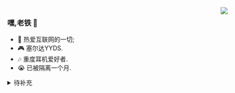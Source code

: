 <img align="right" src="https://github-readme-stats.vercel.app/api?username=kongdf&theme=github_dark&show_icons=true">

### 嘿,老铁 👋

- :orange_book: 热爱互联网的一切;
- :video_game: 塞尔达YYDS.
- :notes: 重度耳机爱好者.
- :sob: 已被隔离一个月.
<!-- - :hammer: Creator of applications and frameworks
- :ram: Founder the ObjCCN
- :meat_on_bone: Meat lover -->

 
<details>
<summary>待补充</summary>
<p>~~~~.</p>
</details>
